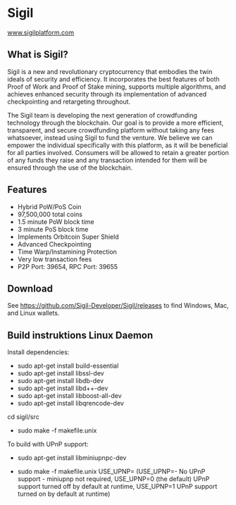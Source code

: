 


# Sigil
www.sigilplatform.com

What is Sigil?
-----------------

Sigil is a new and revolutionary cryptocurrency that embodies the twin ideals of security and efficiency. It incorporates the best features of both Proof of Work and Proof of Stake mining, supports multiple algorithms, and achieves enhanced security through its implementation of advanced checkpointing and retargeting throughout.

The Sigil team is developing the next generation of crowdfunding technology through the blockchain. Our goal is to provide a more efficient, transparent, and secure crowdfunding platform without taking any fees whatsoever, instead using Sigil to fund the venture. We believe we can empower the individual specifically with this platform, as it will be beneficial for all parties involved. Consumers will be allowed to retain a greater portion of any funds they raise and any transaction intended for them will be ensured through the use of the blockchain. 	

Features
-----------------

  - Hybrid PoW/PoS Coin
  - 97,500,000 total coins
  - 1.5 minute PoW block time
  - 3 minute PoS block time
  - Implements Orbitcoin Super Shield
  - Advanced Checkpointing
  - Time Warp/Instamining Protection
  - Very low transaction fees
  - P2P Port: 39654, RPC Port: 39655
  
Download
-----------------

See https://github.com/Sigil-Developer/Sigil/releases to find Windows, Mac, and Linux wallets.

Build instruktions Linux Daemon
-----------------

Install dependencies:

- sudo apt-get install build-essential
- sudo apt-get install libssl-dev
- sudo apt-get install libdb-dev
- sudo apt-get install libd++-dev
- sudo apt-get install libboost-all-dev
- sudo apt-get install libqrencode-dev

cd sigil/src

- sudo make -f makefile.unix 

To build with UPnP support:

- sudo apt-get install libminiupnpc-dev

- sudo make -f makefile.unix USE_UPNP= (USE_UPNP=- No UPnP support - miniupnp not required, USE_UPNP=0 (the default) UPnP support turned off by default at runtime, USE_UPNP=1 UPnP support turned on by default at runtime)
